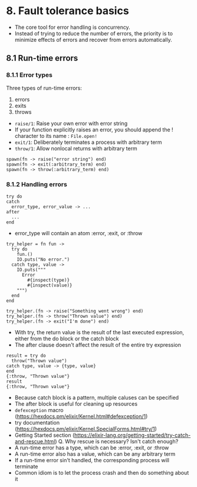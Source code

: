 # 8. Fault tolerance basics
- The core tool for error handling is concurrency.
- Instead of trying to reduce the number of errors, the priority is to minimize effects of errors and recover from errors automatically.
## 8.1 Run-time errors
### 8.1.1 Error types
Three types of run-time errors:
1. errors
2. exits
3. throws
- `raise/1`: Raise your own error with error string
- If your function explicitly raises an error, you should append the ! character to its name : `File.open!`
- `exit/1`: Deliberately terminates a process with arbitrary term
- `throw/1`: Allow nonlocal returns with arbitrary term
```
spawn(fn -> raise("error string") end)
spawn(fn -> exit(:arbitrary_term) end)
spawn(fn -> throw(:arbitrary_term) end)
```
### 8.1.2 Handling errors
```
try do
catch
  error_type, error_value -> ...
after
  ...
end
```
- error_type will contain an atom :error, :exit, or :throw
```
try_helper = fn fun ->
  try do
    fun.()
    IO.puts("No error.")
  catch type, value ->
    IO.puts("""
      Error
        #{inspect(type)}
        #{inspect(value)}
    """)
  end
end

try_helper.(fn -> raise("Something went wrong") end)
try_helper.(fn -> throw("Thrown value") end)
try_helper.(fn -> exit("I'm done") end)
```
- With try, the return value is the result of the last executed expression, either from the do block or the catch block
- The after clause doesn't affect the result of the entire try expression
```
result = try do
  throw("Thrown value")
catch type, value -> {type, value}
end
{:throw, "Thrown value"}
result
{:throw, "Thrown value"}
```
- Because catch block is a pattern, multiple caluses can be specified
- The after block is useful for cleaning up resources
- `defexception` macro (https://hexdocs.pm/elixir/Kernel.html#defexception/1)
- try documentation (https://hexdocs.pm/elixir/Kernel.SpecialForms.html#try/1)
- Getting Started section (https://elixir-lang.org/getting-started/try-catch-and-rescue.html)
Q. Why rescue is necessary? Isn't catch enough?
- A run-time error has a type, which can be :error, :exit, or :throw
- A run-time error also has a value, which can be any arbitrary term
- If a run-time error sin't handled, the corresponding process will terminate
- Common idiom is to let the process crash and then do something about it
